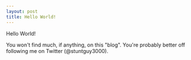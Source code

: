 ```yaml
---
layout: post
title: Hello World!
---
```


Hello World!

You won't find much, if anything, on this "blog". You're probably better off following me on Twitter (@stuntguy3000).